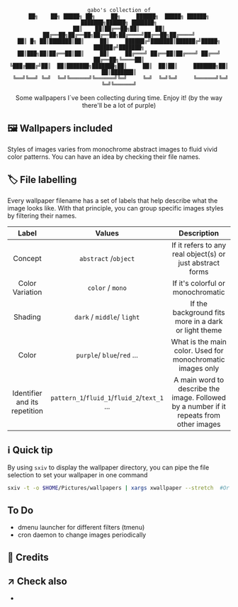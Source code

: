 <div align="center">

```
gabo's collection of
██╗    ██╗ █████╗ ██╗     ██╗     ██████╗  █████╗ ██████╗ ███████╗██████╗ ███████╗
██║    ██║██╔══██╗██║     ██║     ██╔══██╗██╔══██╗██╔══██╗██╔════╝██╔══██╗██╔════╝
██║ █╗ ██║███████║██║     ██║     ██████╔╝███████║██████╔╝█████╗  ██████╔╝███████╗
██║███╗██║██╔══██║██║     ██║     ██╔═══╝ ██╔══██║██╔═══╝ ██╔══╝  ██╔══██╗╚════██║
╚███╔███╔╝██║  ██║███████╗███████╗██║     ██║  ██║██║     ███████╗██║  ██║███████║
 ╚══╝╚══╝ ╚═╝  ╚═╝╚══════╝╚══════╝╚═╝     ╚═╝  ╚═╝╚═╝     ╚══════╝╚═╝  ╚═╝╚══════╝
```

Some wallpapers I`ve been collecting during time. Enjoy it! (by the way there'll be a lot of purple)

</div>

## 🖼️ Wallpapers included

Styles of images varies from monochrome abstract images to fluid vivid color patterns. You can have an idea by checking their file names.

## 🏷️ File labelling

Every wallpaper filename has a set of labels that help describe what the image looks like. With that principle, you can group specific images styles by filtering their names.

|             Label             |                    Values                    |                                       Description                                       |
| :---------------------------: | :------------------------------------------: | :-------------------------------------------------------------------------------------: |
|            Concept            |             `abstract` /`object`             |                If it refers to any real object(s) or just abstract forms                |
|        Color Variation        |               `color` / `mono`               |                            If it's colorful or monochromatic                            |
|            Shading            |          `dark` / `middle`/ `light`          |                  If the background fits more in a dark or light theme                   |
|             Color             |          `purple`/ `blue`/`red` ...          |               What is the main color. Used for monochromatic images only                |
| Identifier and its repetition | `pattern_1`/`fluid_1`/`fluid_2`/`text_1` ... | A main word to describe the image. Followed by a number if it repeats from other images |

## ℹ️ Quick tip

By using `sxiv` to display the wallpaper directory, you can pipe the file selection to set your wallpaper in one command

```sh
sxiv -t -o $HOME/Pictures/wallpapers | xargs xwallpaper --stretch  #Or the wallpaper setter of your choice
```

## To Do

- dmenu launcher for different filters (tmenu)
- cron daemon to change images periodically

## 💌 Credits

## ↗️ Check also

-
